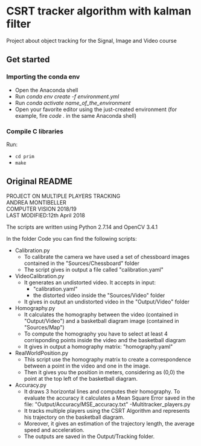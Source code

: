 # CSRT tracker algorithm with kalman filter
Project about object tracking for the Signal, Image and Video course

## Get started

### Importing the conda env
- Open the Anaconda shell
- Run *conda env create -f environment.yml*
- Run *conda activate name_of_the_environment*
- Open your favorite editor using the just-created environment (for example, fire *code .* in the same Anaconda shell)

### Compile C libraries
Run:
- `cd prim`
- `make`

## Original README
PROJECT ON MULTIPLE PLAYERS TRACKING \
ANDREA MONTIBELLER \
COMPUTER VISION 2018/19 \
LAST MODIFIED:12th April 2018

The scripts are written using Python 2.7.14 and OpenCV 3.4.1

In the folder Code you can find the following scripts:
- Calibration.py
    - To calibrate the camera we have used a set of chessboard images contained in the "Sources/Chessboard" folder
    - The script gives in output a file called "calibration.yaml"
- VideoCalibration.py
    - It generates an undistorted video. It accepts in input: 
        - "calibration.yaml"
        - the distorted video inside the "Sources/Video" folder
    - It gives in output an undistorted video in the "Output/Video" folder 
- Homography.py
    - It calculates the homography between the video (contained in "Output/Video") and a basketball diagram image (contained in "Sources/Map")
    - To compute the homography you have to select at least 4 corrisponding points inside the video and the basketball diagram
    - It gives in output a homography matrix: "homography.yaml"
- RealWorldPosition.py
    - This script use the homography matrix to create a correspondence between a point in the video and one in the image.
    - Then it gives you the position in meters, considering as (0,0) the point at the top left of the basketball diagram.
- Accuracy.py
    - It draws 3 horizontal lines and computes their homography. To evaluate the accuracy it calculates a Mean Square Error saved in the file: "Output/Accuracy/MSE_accuracy.txt"
 -Multitracker_players.py
    - It tracks multiple players using  the CSRT Algorithm and represents his trajectory on the basketball diagram.
    - Moreover, it gives an estimation of the trajectory length, the average speed and acceleration.
    - The outputs are saved in the Output/Tracking folder.

